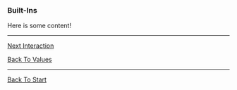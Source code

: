 ```load-basic

```

### Built-Ins

Here is some content!

---

[Next Interaction](!SANDBOX_INTERACTION)

[Back To Values](!SANDBOX_VALUES)

---

[Back To Start](!SANDBOX_START)
